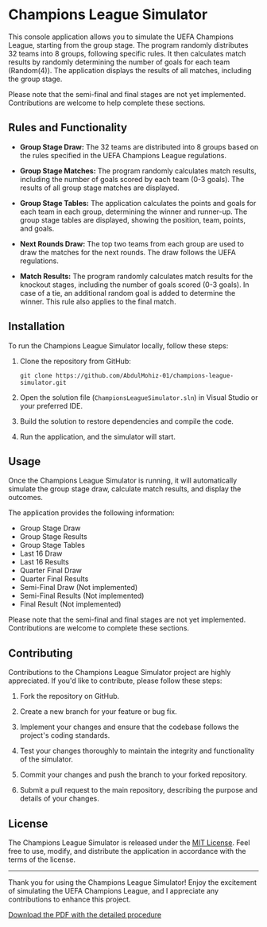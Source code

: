 # Champions League Simulator

This console application allows you to simulate the UEFA Champions League, starting from the group stage. The program randomly distributes 32 teams into 8 groups, following specific rules. It then calculates match results by randomly determining the number of goals for each team (Random(4)). The application displays the results of all matches, including the group stage.

Please note that the semi-final and final stages are not yet implemented. Contributions are welcome to help complete these sections.

## Rules and Functionality

- **Group Stage Draw:** The 32 teams are distributed into 8 groups based on the rules specified in the UEFA Champions League regulations.

- **Group Stage Matches:** The program randomly calculates match results, including the number of goals scored by each team (0-3 goals). The results of all group stage matches are displayed.

- **Group Stage Tables:** The application calculates the points and goals for each team in each group, determining the winner and runner-up. The group stage tables are displayed, showing the position, team, points, and goals.

- **Next Rounds Draw:** The top two teams from each group are used to draw the matches for the next rounds. The draw follows the UEFA regulations.

- **Match Results:** The program randomly calculates match results for the knockout stages, including the number of goals scored (0-3 goals). In case of a tie, an additional random goal is added to determine the winner. This rule also applies to the final match.

## Installation

To run the Champions League Simulator locally, follow these steps:

1. Clone the repository from GitHub:

   ```shell
   git clone https://github.com/AbdulMohiz-01/champions-league-simulator.git
   ```

2. Open the solution file (`ChampionsLeagueSimulator.sln`) in Visual Studio or your preferred IDE.

3. Build the solution to restore dependencies and compile the code.

4. Run the application, and the simulator will start.

## Usage

Once the Champions League Simulator is running, it will automatically simulate the group stage draw, calculate match results, and display the outcomes.

The application provides the following information:

- Group Stage Draw
- Group Stage Results
- Group Stage Tables
- Last 16 Draw
- Last 16 Results
- Quarter Final Draw
- Quarter Final Results
- Semi-Final Draw (Not implemented)
- Semi-Final Results (Not implemented)
- Final Result (Not implemented)

Please note that the semi-final and final stages are not yet implemented. Contributions are welcome to complete these sections.

## Contributing

Contributions to the Champions League Simulator project are highly appreciated. If you'd like to contribute, please follow these steps:

1. Fork the repository on GitHub.

2. Create a new branch for your feature or bug fix.

3. Implement your changes and ensure that the codebase follows the project's coding standards.

4. Test your changes thoroughly to maintain the integrity and functionality of the simulator.

5. Commit your changes and push the branch to your forked repository.

6. Submit a pull request to the main repository, describing the purpose and details of your changes.

## License

The Champions League Simulator is released under the [MIT License](LICENSE). Feel free to use, modify, and distribute the application in accordance with the terms of the license.

---

Thank you for using the Champions League Simulator! Enjoy the excitement of simulating the UEFA Champions League, and I appreciate any contributions to enhance this project.

[Download the PDF with the detailed procedure](https://github.com/AbdulMohiz-01/Champions-League-Simulator/blob/main/programming-task%20(1).pdf)
